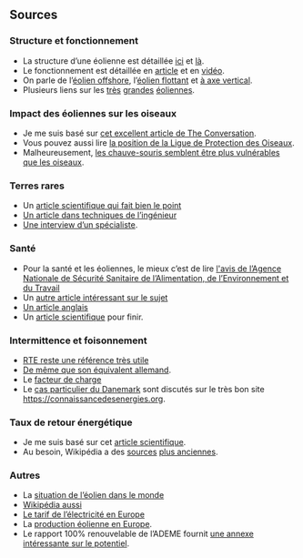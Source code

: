 ## Sources

### Structure et fonctionnement

- La structure d’une éolienne est détaillée [ici](https://www.connaissancedesenergies.org/quels-sont-les-constituants-d-une-eolienne-130125) et [là](https://eolienne.f4jr.org/projet_eolien/installation). 
- Le fonctionnement est détaillée en [article](https://www.edf.fr/groupe-edf/espaces-dedies/l-energie-de-a-a-z/tout-sur-l-energie/produire-de-l-electricite/le-fonctionnement-d-une-eolienne) et en [vidéo](https://www.youtube.com/watch?v=v6ZNDQ80ELE).
- On parle de l’[éolien offshore](https://www.connaissancedesenergies.org/fiche-pedagogique/eoliennes-en-mer-offshore), l’[éolien flottant](https://www.youtube.com/watch?v=IO7GXLR4YUo) et [à axe vertical](https://www.ecosources.info/dossiers/Eolienne_verticale_Darrieus). 
- Plusieurs liens sur les [très](https://detours.canal.fr/levez-yeux-voici-leolienne-plus-puissante-monde/) [grandes](https://www.wired.co.uk/article/biggest-wind-turbine-scotland-aberdeen-vattenfall-energy) [éoliennes](https://energieetenvironnement.com/2018/04/23/vers-une-eolienne-transformable-de-50-mw/).

### Impact des éoliennes sur les oiseaux

- Je me suis basé sur [cet excellent article de The Conversation](https://theconversation.com/wind-farms-are-hardly-the-bird-slayers-theyre-made-out-to-be-heres-why-79567).
- Vous pouvez aussi lire [la position de la Ligue de Protection des Oiseaux](https://www.lpo.fr/actualites/impact-de-l-eolien-sur-l-avifaune-en-france-la-lpo-dresse-l-etat-des-lieux-dp1).
- Malheureusement, [les chauve-souris semblent être plus vulnérables que les oiseaux](https://www.rtbf.be/info/economie/detail_brider-les-eoliennes-pour-proteger-les-chauves-souris-deja-une-realite-en-wallonie?id=9651955).

### Terres rares

- Un [article scientifique qui fait bien le point](https://www.sciencedirect.com/science/article/pii/S0301420717300077)
- [Un article dans techniques de l’ingénieur](https://www.techniques-ingenieur.fr/actualite/articles/developpement-eoliennes-metaux-51386/)
- [Une interview d’un spécialiste](https://www.actu-environnement.com/ae/news/interview-christian-hocquard-terres-rares-applications-environnementales-impact-chine-10352.php4). 

### Santé

- Pour la santé et les éoliennes, le mieux c’est de lire [l'avis de l’Agence Nationale de Sécurité Sanitaire de l’Alimentation, de l’Environnement et du Travail](https://www.anses.fr/fr/content/impacts-sanitaires-du-bruit-g%C3%A9n%C3%A9r%C3%A9-par-les-%C3%A9oliennes)
- Un [autre article intéressant sur le sujet](https://www.levif.be/actualite/sante/les-infrasons-emis-par-les-eoliennes-ont-ils-un-impact-sur-notre-sante/article-normal-665903.html)
- [Un article anglais](https://www.windpowerengineering.com/business-news-projects/does-turbine-noise-affect-human-health-a-look-at-the-literature/) 
- Un [article scientifique](https://journals.plos.org/plosone/article?id=10.1371/journal.pone.0114183) pour finir.

### Intermittence et foisonnement

- [RTE reste une référence très utile](https://www.rte-france.com/fr/eco2mix/eco2mix-mix-energetique)
- [De même que son équivalent allemand](https://www.agora-energiewende.de/service/aktuelle-stromdatenagorameter/chart/power_generation/14.04.2018/15.05.2018/).
- Le [facteur de charge](https://www.connaissancedesenergies.org/qu-est-ce-que-le-facteur-de-charge-d-une-unite-de-production-electrique-120305) 
- Le [cas particulier du Danemark](https://www.connaissancedesenergies.org/le-danemark-bon-eleve-de-la-transition-energetique-171129) sont discutés sur le très bon site https://connaissancedesenergies.org.

### Taux de retour énergétique

- Je me suis basé sur cet [article scientifique](https://www.sciencedirect.com/science/article/pii/S0301421513003856). 
- Au besoin, Wikipédia a des [sources](https://fr.wikipedia.org/wiki/Taux_de_retour_%C3%A9nerg%C3%A9tique) [plus anciennes](https://en.wikipedia.org/wiki/Energy_returned_on_energy_invested#/media/File:EROI_-_Ratio_of_Energy_Returned_on_Energy_Invested_-_USA.svg).

### Autres

- La [situation de l’éolien dans le monde](https://www.connaissancedesenergies.org/etat-des-lieux-du-developpement-de-leolien-dans-le-monde-170426)
- [Wikipédia aussi](https://fr.wikipedia.org/wiki/Ressources_et_consommation_%C3%A9nerg%C3%A9tiques_mondiales#%C3%89nergie_%C3%A9olienne)
- [Le tarif de l’électricité en Europe](https://selectra.info/energie/guides/tarifs/electricite/comparaison-europe)
- La [production éolienne en Europe](https://fr.wikipedia.org/wiki/%C3%89nergie_%C3%A9olienne_en_Europe).
- Le rapport 100% renouvelable de l’ADEME fournit [une annexe intéressante sur le potentiel](https://www.ademe.fr/sites/default/files/assets/documents/annexe_eolienpv.pdf).
